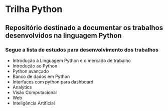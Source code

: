 # Trilha Python
<h2>Repositório destinado a documentar os trabalhos desenvolvidos na linguagem Python</h2>
<h3>Segue a lista de estudos para desenvolvimento dos trabalhos</h3>

- Introdução à Linguagem Python e o mercado de trabalho
- Introdução ao Python
- Python avançado
- Banco de dados em Python
- Interfaces com python para dashboard
- Analytics
- Visão Computacional
- Web
- Inteligência Artificial